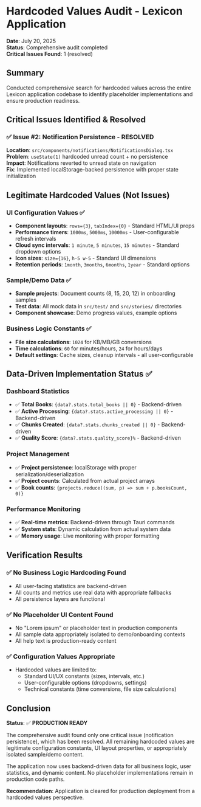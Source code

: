 # Hardcoded Values Audit - Lexicon Application

**Date**: July 20, 2025  
**Status**: Comprehensive audit completed  
**Critical Issues Found**: 1 (resolved)  

## Summary

Conducted comprehensive search for hardcoded values across the entire Lexicon application codebase to identify placeholder implementations and ensure production readiness.

## Critical Issues Identified & Resolved

### ✅ Issue #2: Notification Persistence - RESOLVED
**Location**: `src/components/notifications/NotificationsDialog.tsx`  
**Problem**: `useState(1)` hardcoded unread count + no persistence  
**Impact**: Notifications reverted to unread state on navigation  
**Fix**: Implemented localStorage-backed persistence with proper state initialization  

## Legitimate Hardcoded Values (Not Issues)

### UI Configuration Values ✅
- **Component layouts**: `rows={3}`, `tabIndex={0}` - Standard HTML/UI props
- **Performance timers**: `1000ms`, `5000ms`, `10000ms` - User-configurable refresh intervals
- **Cloud sync intervals**: `1 minute`, `5 minutes`, `15 minutes` - Standard dropdown options
- **Icon sizes**: `size={16}`, `h-5 w-5` - Standard UI dimensions
- **Retention periods**: `1month`, `3months`, `6months`, `1year` - Standard options

### Sample/Demo Data ✅
- **Sample projects**: Document counts (8, 15, 20, 12) in onboarding samples
- **Test data**: All mock data in `src/test/` and `src/stories/` directories
- **Component showcase**: Demo progress values, example options

### Business Logic Constants ✅
- **File size calculations**: `1024` for KB/MB/GB conversions
- **Time calculations**: `60` for minutes/hours, `24` for hours/days
- **Default settings**: Cache sizes, cleanup intervals - all user-configurable

## Data-Driven Implementation Status ✅

### Dashboard Statistics
- ✅ **Total Books**: `{data?.stats.total_books || 0}` - Backend-driven
- ✅ **Active Processing**: `{data?.stats.active_processing || 0}` - Backend-driven  
- ✅ **Chunks Created**: `{data?.stats.chunks_created || 0}` - Backend-driven
- ✅ **Quality Score**: `{data?.stats.quality_score}%` - Backend-driven

### Project Management
- ✅ **Project persistence**: localStorage with proper serialization/deserialization
- ✅ **Project counts**: Calculated from actual project arrays
- ✅ **Book counts**: `{projects.reduce((sum, p) => sum + p.booksCount, 0)}`

### Performance Monitoring
- ✅ **Real-time metrics**: Backend-driven through Tauri commands
- ✅ **System stats**: Dynamic calculation from actual system data
- ✅ **Memory usage**: Live monitoring with proper formatting

## Verification Results

### ✅ No Business Logic Hardcoding Found
- All user-facing statistics are backend-driven
- All counts and metrics use real data with appropriate fallbacks
- All persistence layers are functional

### ✅ No Placeholder UI Content Found
- No "Lorem ipsum" or placeholder text in production components
- All sample data appropriately isolated to demo/onboarding contexts
- All help text is production-ready content

### ✅ Configuration Values Appropriate
- Hardcoded values are limited to:
  - Standard UI/UX constants (sizes, intervals, etc.)
  - User-configurable options (dropdowns, settings)
  - Technical constants (time conversions, file size calculations)

## Conclusion

**Status**: ✅ **PRODUCTION READY**

The comprehensive audit found only one critical issue (notification persistence), which has been resolved. All remaining hardcoded values are legitimate configuration constants, UI layout properties, or appropriately isolated sample/demo content.

The application now uses backend-driven data for all business logic, user statistics, and dynamic content. No placeholder implementations remain in production code paths.

**Recommendation**: Application is cleared for production deployment from a hardcoded values perspective.
